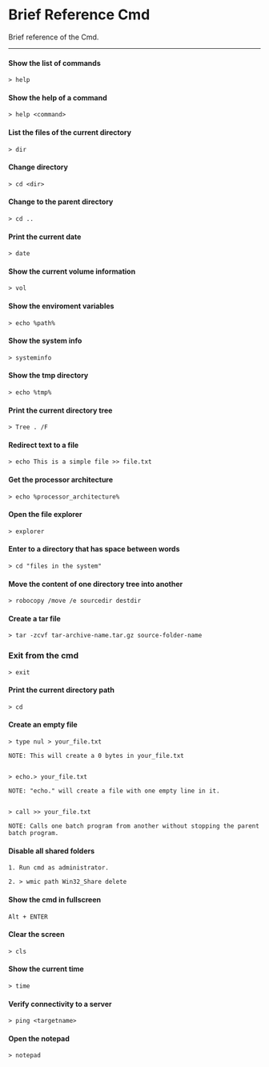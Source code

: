 # Brief Reference Cmd
Brief reference of the Cmd.

---

#### Show the list of commands
```
> help
```

#### Show the help of a command
```
> help <command>
```

#### List the files of the current directory
```
> dir
```

#### Change directory
```
> cd <dir>
```

#### Change to the parent directory
```
> cd ..
```

#### Print the current date
```
> date
```

#### Show the current volume information
```
> vol
```

#### Show the enviroment variables
```
> echo %path%
```

#### Show the system info
```
> systeminfo
```

#### Show the tmp directory
```
> echo %tmp%
```

#### Print the current directory tree
```
> Tree . /F
```

#### Redirect text to a file
```
> echo This is a simple file >> file.txt
```

#### Get the processor architecture
```
> echo %processor_architecture%
```

#### Open the file explorer
```
> explorer
```

#### Enter to a directory that has space between words
```
> cd "files in the system"
```

#### Move the content of one directory tree into another
```
> robocopy /move /e sourcedir destdir
```

#### Create a tar file
```
> tar -zcvf tar-archive-name.tar.gz source-folder-name
```

### Exit from the cmd
```
> exit
```

#### Print the current directory path
```
> cd
```

#### Create an empty file
```
> type nul > your_file.txt

NOTE: This will create a 0 bytes in your_file.txt


> echo.> your_file.txt

NOTE: "echo." will create a file with one empty line in it.


> call >> your_file.txt

NOTE: Calls one batch program from another without stopping the parent batch program.
```

#### Disable all shared folders
```
1. Run cmd as administrator.

2. > wmic path Win32_Share delete
```

#### Show the cmd in fullscreen
```
Alt + ENTER
```

#### Clear the screen
```
> cls
```

#### Show the current time
```
> time
```

#### Verify connectivity to a server
```
> ping <targetname>
```

#### Open the notepad
```
> notepad
```
